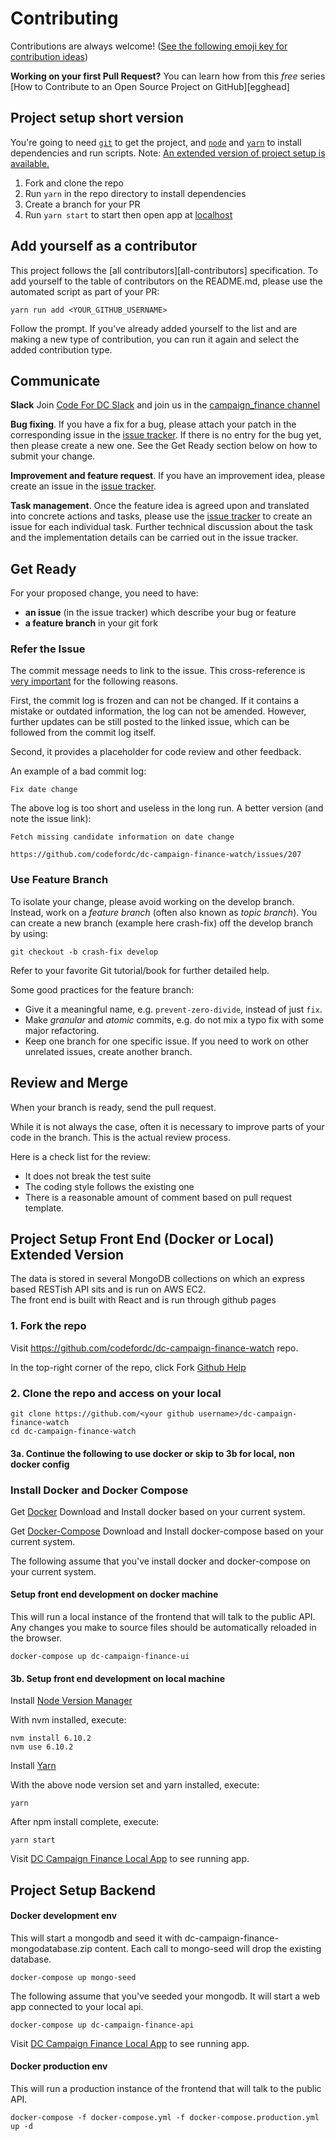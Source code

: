 # Contributing
Contributions are always welcome!
([See the following emoji key for contribution ideas](https://github.com/kentcdodds/all-contributors#emoji-key))

**Working on your first Pull Request?** You can learn how from this *free* series
[How to Contribute to an Open Source Project on GitHub][egghead]

## Project setup short version

You're going to need [`git`](https://git-scm.com/) to get the project, and [`node`](https://nodejs.org/en/) and
[`yarn`](https://yarnpkg.com/) to install dependencies and run scripts. 
Note: [An extended version of project setup is available.](https://github.com/codefordc/dc-campaign-finance-watch/blob/develop/CONTRIBUTING.md#project-setup-front-end-docker-or-local-extended-version)

1. Fork and clone the repo
2. Run `yarn` in the repo directory to install dependencies
3. Create a branch for your PR
4. Run `yarn start` to start then open app at [localhost](http://localhost:3001)

## Add yourself as a contributor

This project follows the [all contributors][all-contributors] specification. To add yourself to the table of
contributors on the README.md, please use the automated script as part of your PR:

```console
yarn run add <YOUR_GITHUB_USERNAME>
```

Follow the prompt. If you've already added yourself to the list and are making a new type of contribution, you can run
it again and select the added contribution type.

## Communicate
**Slack** Join [Code For DC Slack](https://codefordc.org/joinslack/) and join us in the [campaign_finance channel](https://codefordc.slack.com/messages/C02GGK72S)

**Bug fixing**. If you have a fix for a bug, please attach your patch in the corresponding issue in the [issue tracker](https://github.com/codefordc/dc-campaign-finance-watch/issues). If there is no entry for the bug yet, then please create a new one. See the Get Ready section below on how to submit your change.

**Improvement and feature request**. If you have an improvement idea, please create an issue in the [issue tracker](https://github.com/codefordc/dc-campaign-finance-watch/issues).

**Task management**. Once the feature idea is agreed upon and translated into concrete actions and tasks, please use the [issue tracker](https://github.com/codefordc/dc-campaign-finance-watch/issues) to create an issue for each individual task. Further technical discussion about the task and the implementation details can be carried out in the issue tracker.

## Get Ready

For your proposed change, you need to have:

* **an issue** (in the issue tracker) which describe your bug or feature
* **a feature branch** in your git fork

### Refer the Issue

The commit message needs to link to the issue. This cross-reference is [very important](http://ariya.ofilabs.com/2012/01/small-scale-software-craftsmanship.html) for the following reasons.

First, the commit log is frozen and can not be changed. If it contains a mistake or outdated information, the log can not be amended. However, further updates can be still posted to the linked issue, which can be followed from the commit log itself.

Second, it provides a placeholder for code review and other feedback.

An example of a bad commit log:

    Fix date change

The above log is too short and useless in the long run. A better version (and note the issue link):
    
    Fetch missing candidate information on date change
    
    https://github.com/codefordc/dc-campaign-finance-watch/issues/207

### Use Feature Branch

To isolate your change, please avoid working on the develop branch. Instead, work on a *feature branch* (often also known as *topic branch*). You can create a new branch (example here crash-fix) off the develop branch by using:

    git checkout -b crash-fix develop

Refer to your favorite Git tutorial/book for further detailed help.

Some good practices for the feature branch:

* Give it a meaningful name, e.g. `prevent-zero-divide`, instead of just `fix`.
* Make *granular* and *atomic* commits, e.g. do not mix a typo fix with some major refactoring.
* Keep one branch for one specific issue. If you need to work on other unrelated issues, create another branch.

## Review and Merge

When your branch is ready, send the pull request.

While it is not always the case, often it is necessary to improve parts of your code in the branch. This is the actual review process.

Here is a check list for the review:

* It does not break the test suite
* The coding style follows the existing one
* There is a reasonable amount of comment based on pull request template.

## Project Setup Front End (Docker or Local) Extended Version
The data is stored in several MongoDB collections on which an express based RESTish API sits and is run on AWS EC2.  
The front end is built with React and is run through github pages

### 1. Fork the repo
Visit https://github.com/codefordc/dc-campaign-finance-watch repo.

In the top-right corner of the repo, click Fork
[Github Help](https://help.github.com/articles/fork-a-repo/)

### 2. Clone the repo and access on your local
```
git clone https://github.com/<your github username>/dc-campaign-finance-watch
cd dc-campaign-finance-watch
```
#### 3a. Continue the following to use docker or skip to 3b for local, non docker config
### Install Docker and Docker Compose
Get [Docker](https://www.docker.com/products/overview)
Download and Install docker based on your current system.

Get [Docker-Compose](https://docs.docker.com/compose/install/)
Download and Install docker-compose based on your current system.

The following assume that you've install docker and docker-compose on your current system.

#### Setup front end development on docker machine
This will run a local instance of the frontend that will talk to the public API.  
Any changes you make to source files should be automatically reloaded in the browser.
``` 
docker-compose up dc-campaign-finance-ui
```
#### 3b. Setup front end development on local machine
Install [Node Version Manager](https://github.com/creationix/nvm#installation)

With nvm installed, execute:
```
nvm install 6.10.2
nvm use 6.10.2
```
Install [Yarn](https://yarnpkg.com/lang/en/docs/install/)

With the above node version set and yarn installed, execute:
```
yarn
```
After npm install complete, execute:
```
yarn start
```

Visit [DC Campaign Finance Local App](http://localhost:3001/) to see running app.

## Project Setup Backend
#### Docker development env
This will start a mongodb and seed it with dc-campaign-finance-mongodatabase.zip content.
Each call to mongo-seed will drop the existing database.
``` 
docker-compose up mongo-seed
```
The following assume that you've seeded your mongodb. It will start a web app connected to your local api.
``` 
docker-compose up dc-campaign-finance-api
```

Visit [DC Campaign Finance Local App](http://localhost:3001/) to see running app.


#### Docker production env
This will run a production instance of the frontend that will talk to the public API.  
```
docker-compose -f docker-compose.yml -f docker-compose.production.yml up -d

```

